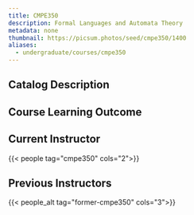 ```yaml
---
title: CMPE350
description: Formal Languages and Automata Theory
metadata: none
thumbnail: https://picsum.photos/seed/cmpe350/1400
aliases:
  - undergraduate/courses/cmpe350
---
```


## Catalog Description

## Course Learning Outcome

## Current Instructor

{{< people tag="cmpe350" cols="2">}}

## Previous Instructors

{{< people_alt tag="former-cmpe350" cols="3">}}
